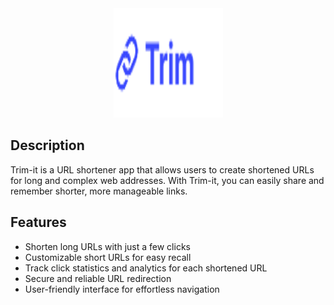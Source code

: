 <div align="center">
  <img src="/public/assets/logo.svg" alt="Trim-it logo" width="175" height="175">
</div>

## Description

Trim-it is a URL shortener app that allows users to create shortened URLs for long and complex web addresses. With Trim-it, you can easily share and remember shorter, more manageable links.

## Features

- Shorten long URLs with just a few clicks
- Customizable short URLs for easy recall
- Track click statistics and analytics for each shortened URL
- Secure and reliable URL redirection
- User-friendly interface for effortless navigation
